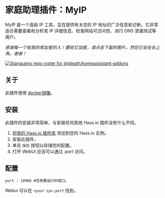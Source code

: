 # 家庭助理插件：MyIP

MyIP 是一个高级 IP 工具，旨在提供有关您的 IP 地址的广泛信息和诊断。它非常适合需要查看和分析其 IP 详细信息、检查网站可访问性、进行 DNS 泄漏测试等用户。

_感谢每一个给我的库加星的人！要给它加星，请点击下面的图片，然后它会在右上角。谢谢！_

[![Stargazers repo roster for @jdeath/homeassistant-addons](https://reporoster.com/stars/jdeath/homeassistant-addons)](https://github.com/jdeath/homeassistant-addons/stargazers)

## 关于

此插件使用 [docker镜像](https://github.com/jason5ng32/MyIP)。

## 安装

此插件的安装非常简单，与安装任何其他 Hass.io 插件没有什么不同。

1. [将我的 Hass.io 插件库][repository] 添加到您的 Hass.io 实例。
1. 安装此插件。
1. 单击 `保存` 按钮以存储您的配置。
1. 打开 WebUI 应该可以通过 <your-ip>:port 访问。

## 配置

```
port : 18966 #您想要运行的端口。
```

Webui 可以在 `<your-ip>:port` 找到。

[repository]: https://github.com/jdeath/homeassistant-addons